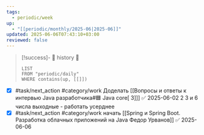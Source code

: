 ```yaml
---
tags:
  - periodic/week
up:
  - "[[periodic/monthly/2025-06|2025-06]]"
updated: 2025-06-06T07:43:10+03:00
reviewed: false
---
```


> [!success]- 🔻 history 🔻
> ```dataview
> LIST
> FROM "periodic/daily"
> WHERE contains(up, [[]])
> ```

- [x] #task/next_action #category/work Доделать [[Вопросы и ответы к интервью Java разработчика#🟦 Java core[ 3]]] ✅ 2025-06-02
2 3 и 6 числа выходные - работать усерднее
- [x] #task/next_action #category/work начать [[Spring и Spring Boot. Разработка облачных приложений на Java Федор Урванов]] ✅ 2025-06-06
